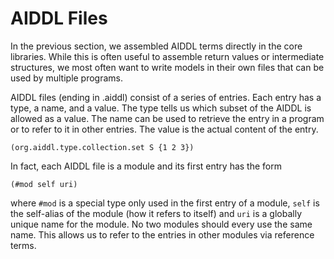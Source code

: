 # AIDDL Files

In the previous section, we assembled AIDDL terms directly in the core
libraries. While this is often useful to assemble return values or intermediate
structures, we most often want to write models in their own files that can be
used by multiple programs. 

AIDDL files (ending in .aiddl) consist of a series of entries. Each entry has a
type, a name, and a value.  The type tells us which subset of the AIDDL is
allowed as a value.  The name can be used to retrieve the entry in a program or
to refer to it in other entries. The value is the actual content of the entry.

    (org.aiddl.type.collection.set S {1 2 3})
    
In fact, each AIDDL file is a module and its first entry has the form

    (#mod self uri)
    
where `#mod` is a special type only used in the first entry of a module, `self`
is the self-alias of the module (how it refers to itself) and `uri` is a
globally unique name for the module. No two modules should every use the same
name. This allows us to refer to the entries in other modules via reference
terms.
